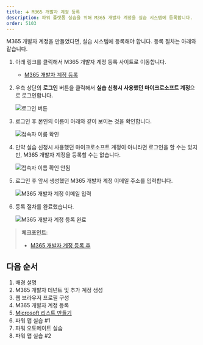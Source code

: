 ```yaml
---
title: ➕ M365 개발자 계정 등록
description: 파워 플랫폼 실습을 위해 M365 개발자 계정을 실습 시스템에 등록합니다.
order: 5103
---
```


M365 개발자 계정을 만들었다면, 실습 시스템에 등록해야 합니다. 등록 절차는 아래와 같습니다.

1. 아래 링크를 클릭해서 M365 개발자 계정 등록 사이트로 이동합니다.

    * [M365 개발자 계정 등록][fdk m365 rego]

2. 우측 상단의 **로그인** 버튼을 클릭해서 **실습 신청시 사용했던 마이크로소프트 계정**으로 로그인합니다.

    ![로그인 버튼][image-01]

3. 로그인 후 본인의 이름이 아래와 같이 보이는 것을 확인합니다.

    ![접속자 이름 확인][image-02]

3. 만약 실습 신청시 사용했던 마이크로소프트 계정이 아니라면 로그인을 할 수는 있지만, M365 개발자 계정을 등록할 수는 없습니다.

    ![접속자 이름 확인 안됨][image-03]

4. 로그인 후 앞서 생성했던 M365 개발자 계정 이메일 주소를 입력합니다.

    ![M365 개발자 계정 이메일 입력][image-04]

5. 등록 절차를 완료했습니다.

    ![M365 개발자 계정 등록 완료][image-05]

> **체크포인트**:
> 
> * [M365 개발자 계정 등록 후](https://aka.ms/fdk/workshop/checkin/08)


## 다음 순서 ##

1. 배경 설명
2. M365 개발자 테넌트 및 추가 계정 생성
3. 웹 브라우저 프로필 구성
4. M365 개발자 계정 등록
5. [Microsoft 리스트 만들기][handson m365 list]
6. 파워 앱 실습 #1
7. 파워 오토메이트 실습
8. 파워 앱 실습 #2


[image-01]: ../../images/workshops/m365-account-registration-01.png
[image-02]: ../../images/workshops/m365-account-registration-02.png
[image-03]: ../../images/workshops/m365-account-registration-03.png
[image-04]: ../../images/workshops/m365-account-registration-04.png
[image-05]: ../../images/workshops/m365-account-registration-05.png

[fdk m365 rego]: https://aka.ms/fdk/m365

[handson background]: ../background
[handson m365 create]: ../m365-account-setup
[handson browser profile]: ../web-browser-setup
[handson m365 rego]: ../m365-account-registration
[handson m365 list]: ../m365-list
[handson pas 1]: ../power-apps-1
[handson pau]: ../power-automate
[handson pas 2]: ../power-apps-2

